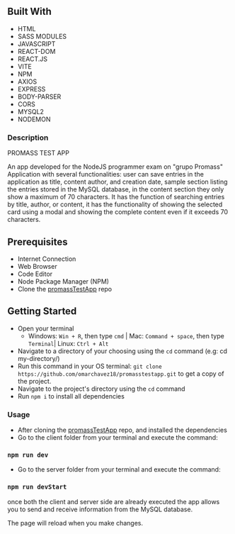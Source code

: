 ## Built With

- HTML
- SASS MODULES
- JAVASCRIPT
- REACT-DOM
- REACT.JS
- VITE
- NPM
- AXIOS
- EXPRESS
- BODY-PARSER
- CORS
- MYSQL2
- NODEMON
  

### Description

  PROMASS TEST APP
    
An app developed for the NodeJS programmer exam on "grupo Promass"
Application with several functionalities: user can save entries in the application as title, content author, and creation date, sample section listing the entries stored in the MySQL database, in the content section they only show a maximum of 70 characters.
It has the function of searching entries by title, author, or content, it has the functionality of showing the selected card using a modal and showing the complete content even if it exceeds 70 characters.


## Prerequisites

  - Internet Connection
  - Web Browser
  - Code Editor 
  - Node Package Manager (NPM)
  - Clone the [promassTestApp](https://github.com/omarchavez18/promasstestapp) repo

## Getting Started

- Open your terminal 
  - Windows: `Win + R`, then type `cmd` | Mac: `Command + space`, then type `Terminal`| Linux: `Ctrl + Alt`
- Navigate to a directory of your choosing using the `cd` command (e.g: cd my-directory/)
- Run this command in your OS terminal: `git clone https://github.com/omarchavez18/promasstestapp.git` to get a copy of the project.
- Navigate to the project's directory using the `cd` command
- Run `npm i` to install all dependencies


### Usage

- After cloning the [promassTestApp](https://github.com/omarchavez18/promasstestapp) repo, and installed the dependencies 
- Go to the client folder from your terminal and execute the command:
### `npm run dev`

- Go to the server folder from your terminal and execute the command:
### `npm run devStart`

once both the client and server side are already executed the app allows you to send and receive information from the MySQL database.



The page will reload when you make changes.







